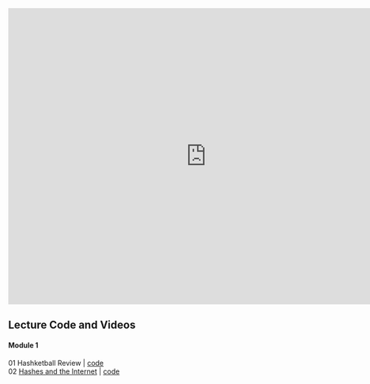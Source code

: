 <iframe src="https://calendar.google.com/calendar/embed?showTitle=0&amp;showNav=0&amp;showPrint=0&amp;showTabs=0&amp;showCalendars=0&amp;showTz=0&amp;mode=WEEK&amp;height=600&amp;wkst=1&amp;bgcolor=%23FFFFFF&amp;src=flatironschool.com_vdt6427fp5abejdevvcg6eu1hs%40group.calendar.google.com&amp;color=%232F6309&amp;ctz=America%2FNew_York" style="border-width:0" width="800" height="600" frameborder="0" scrolling="no"></iframe>

## Lecture Code and Videos

#### Module 1
01 Hashketball Review | [code](https://github.com/learn-co-students/dc-web-031218/tree/master/01_hashketball_review)  
02 [Hashes and the Internet](https://youtu.be/qkhR_lZ9MAY ) | [code](https://github.com/learn-co-students/dc-web-031218/tree/master/02_hashes_and_the_internet)
